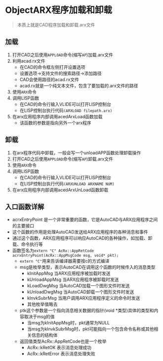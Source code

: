 # ObjectARX程序加载和卸载

> 本质上就是CAD程序加载和卸载.arx文件

## 加载

1. 打开CAD之后使用`APPLOAD`命令(缩写`AP`)加载.arx文件
2. 利用acad.rx文件
    - 在CAD的命令框左侧打开设置选项
    - 设置选项->支持文件的搜索路径->添加路径
    - CAD会使用路径的acad.rx文件
    - acad.rx就是一个纯文本文件，包含了要加载的.arx文件的路径
3. 使用`ARX`命令
4. 调用LISP函数
    - 在CAD的命令行输入VLIDE可以打开LISP控制台
    - 在LISP控制台执行代码`(ARXLOAD filepath.arx)`
5. 在arx应用程序内部调用acedArxLoad函数加载
    - 该函数的参数是指向另外一个arx程序

## 卸载

1. 在arx程序代码中卸载，一般会写一个unloadAPP函数处理卸载操作
2. 打开CAD之后使用`APPLOAD`命令(缩写`AP`)卸载.arx文件
3. 使用`ARX`命令
4. 调用LISP函数
    - 在CAD的命令行输入VLIDE可以打开LISP控制台
    - 在LISP控制台执行代码`(ARXUNLOAD ARXNAME NUM)`
5. 在arx应用程序内部调用acedArxUnLoad函数卸载

## 入口函数详解

- acrxEntryPoint 是一个非常重要的函数，它是AutoCAD与ARX应用程序之间的主要接口
- 这个函数的作用是处理AutoCAD发送给ARX应用程序的各种消息和事件
- 通过这个函数，ARX应用程序可以响应AutoCAD的各种操作，如加载、卸载、命令执行等
- 函数签名为`extern "C" AcRx::AppRetCode acrxEntryPoint(AcRx::AppMsgCode msg, void* pkt);`
    - `extern "C"`用来告诉编译器需要按c的方式编译
    - msg是枚举类型，表示AutoCAD在调用这个函数的时候传入的消息类型
        - kInitAppMsg 当ARX应用程序被加载时发送
        - kUnloadAppMsg 当ARX应用程序被卸载时发送
        - kLoadDwgMsg 当AutoCAD加载一个图形文件时发送
        - kUnloadDwgMsg 当AutoCAD卸载一个图形文件时发送
        - kInvkSubrMsg 当用户调用ARX应用程序定义的命令时发送
        - 其他枚举值略去
    - ptk这个参数是一个指向消息相关数据的指针(void *类型)具体的类型和内容取决于msg的值
        - 当msg为kInitAppMsg时，pkt通常为NULL
        - 当msg为kInvkSubrMsg时，pkt可能指向一个包含命令名称或其他相关信息的结构体
    - 返回值类型AcRx::AppRetCode也是一个枚举
        - AcRx::kRetOK 表示消息处理成功
        - AcRx::kRetError 表示消息处理失败
